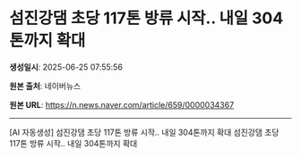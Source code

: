 # 섬진강댐 초당 117톤 방류 시작.. 내일 304톤까지 확대

**생성일시**: 2025-06-25 07:55:56

**원본 출처**: 네이버뉴스

**원본 URL**: https://n.news.naver.com/article/659/0000034367

---

[AI 자동생성] 섬진강댐 초당 117톤 방류 시작.. 내일 304톤까지 확대
섬진강댐 초당 117톤 방류 시작.. 내일 304톤까지 확대
